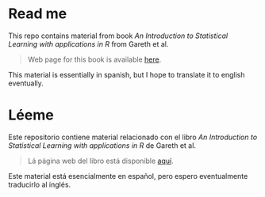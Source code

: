 # Read me

This repo contains material from book *An Introduction to Statistical Learning with applications in R* from Gareth et al.

> Web page for this book is available [here](www-bcf.usc.edu/~gareth/ISL/index.html).

This material is essentially in spanish, but I hope to translate it to english eventually.

# Léeme

Este repositorio contiene material relacionado con el libro *An Introduction to Statistical Learning with applications in R* de Gareth et al.

> Lá página web del libro está disponible [aquí](www-bcf.usc.edu/~gareth/ISL/index.html).

Este material está esencialmente en español, pero espero eventualmente traducirlo al inglés.